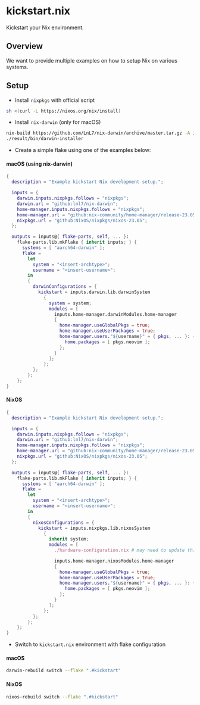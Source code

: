 # kickstart.nix
Kickstart your Nix environment.

## Overview

We want to provide multiple examples on how to setup Nix on various systems.

## Setup

- Install `nixpkgs` with official script

```bash
sh <(curl -L https://nixos.org/nix/install)
```

- Install `nix-darwin` (only for macOS)

```bash
nix-build https://github.com/LnL7/nix-darwin/archive/master.tar.gz -A installer
./result/bin/darwin-installer
```

- Create a simple flake using one of the examples below:

#### macOS (using nix-darwin)
```nix
{
  description = "Example kickstart Nix development setup.";

  inputs = {
    darwin.inputs.nixpkgs.follows = "nixpkgs";
    darwin.url = "github:lnl7/nix-darwin";
    home-manager.inputs.nixpkgs.follows = "nixpkgs";
    home-manager.url = "github:nix-community/home-manager/release-23.05";
    nixpkgs.url = "github:NixOS/nixpkgs/nixos-23.05";
  };

  outputs = inputs@{ flake-parts, self, ... }:
    flake-parts.lib.mkFlake { inherit inputs; } {
      systems = [ "aarch64-darwin" ];
      flake =
        let
          system = "<insert-archtype>";
          username = "<insert-username>";
        in
        {
          darwinConfigurations = {
            kickstart = inputs.darwin.lib.darwinSystem
              {
                system = system;
                modules = [
                  inputs.home-manager.darwinModules.home-manager
                  {
                    home-manager.useGlobalPkgs = true;
                    home-manager.useUserPackages = true;
                    home-manager.users."${username}" = { pkgs, ... }: {
                      home.packages = [ pkgs.neovim ];
                    };
                  }
                ];
              };
          };
        };
    };
}
```

#### NixOS 
```nix
{
  description = "Example kickstart Nix development setup.";

  inputs = {
    darwin.inputs.nixpkgs.follows = "nixpkgs";
    darwin.url = "github:lnl7/nix-darwin";
    home-manager.inputs.nixpkgs.follows = "nixpkgs";
    home-manager.url = "github:nix-community/home-manager/release-23.05";
    nixpkgs.url = "github:NixOS/nixpkgs/nixos-23.05";
  };

  outputs = inputs@{ flake-parts, self, ... }:
    flake-parts.lib.mkFlake { inherit inputs; } {
      systems = [ "aarch64-darwin" ];
      flake =
        let
          system = "<insert-archtype>";
          username = "<insert-username>";
        in
        {
          nixosConfigurations = {
            kickstart = inputs.nixpkgs.lib.nixosSystem
              {
                inherit system;
                modules = [
                  ./hardware-configuration.nix # may need to update this path

                  inputs.home-manager.nixosModules.home-manager
                  {
                    home-manager.useGlobalPkgs = true;
                    home-manager.useUserPackages = true;
                    home-manager.users."${username}" = { pkgs, ... }: {
                      home.packages = [ pkgs.neovim ];
                    };
                  }
                ];
              };
          };
        };
    };
}
```

- Switch to `kickstart.nix` environment with flake configuration

#### macOS
```bash
darwin-rebuild switch --flake ".#kickstart"
```

#### NixOS
```bash
nixos-rebuild switch --flake ".#kickstart"
```
